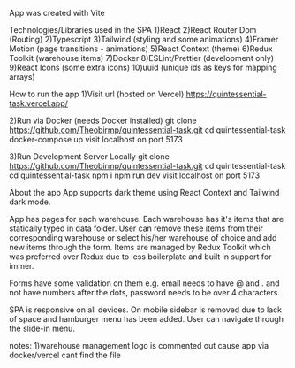 App was created with Vite

Technologies/Libraries used in the SPA
1)React
2)React Router Dom (Routing)
2)Typescript
3)Tailwind (styling and some animations)
4)Framer Motion (page transitions - animations)
5)React Context (theme)
6)Redux Toolkit (warehouse items)
7)Docker
8)ESLint/Prettier (development only)
9)React Icons (some extra icons)
10)uuid (unique ids as keys for mapping arrays)

How to run the app
1)Visit url (hosted on Vercel)
https://quintessential-task.vercel.app/

2)Run via Docker (needs Docker installed)
git clone https://github.com/Theobirmp/quintessential-task.git
cd quintessential-task
docker-compose up
visit localhost on port 5173

3)Run Development Server Locally
git clone https://github.com/Theobirmp/quintessential-task.git
cd quintessential-task
cd quintessential-task
npm i
npm run dev
visit localhost on port 5173

About the app
App supports dark theme using React Context and Tailwind dark mode.

App has pages for each warehouse. Each warehouse has it's items that are
statically typed in data folder. User can remove these items from their corresponding warehouse or select his/her warehouse of choice and add new items through the form.
Items are managed by Redux Toolkit which was preferred over Redux due to less boilerplate
and built in support for immer.

Forms have some validation on them e.g. email needs to have @ and . and not have numbers after the dots, password needs to be over 4 characters.

SPA is responsive on all devices. On mobile sidebar is removed due to lack of space and hamburger menu has been added. User can navigate through the slide-in menu.

notes:
1)warehouse management logo is commented out cause app via docker/vercel cant find the file
